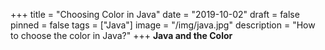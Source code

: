 +++
title = "Choosing Color in Java"
date = "2019-10-02"
draft = false
pinned = false
tags = ["Java"]
image = "/img/java.jpg"
description = "How to choose the color in Java?"
+++
**Java and the Color**
